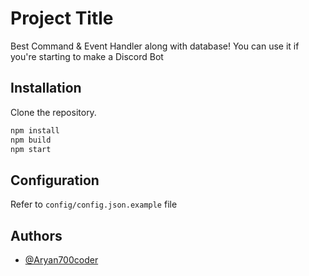 
# Project Title

Best Command & Event Handler along with database! You can use it if you're starting to make a Discord Bot
## Installation

Clone the repository.

```bash
npm install 
npm build 
npm start
```

    
## Configuration

Refer to `config/config.json.example` file


## Authors

- [@Aryan700coder](https://www.github.com/Aryan700coder)

